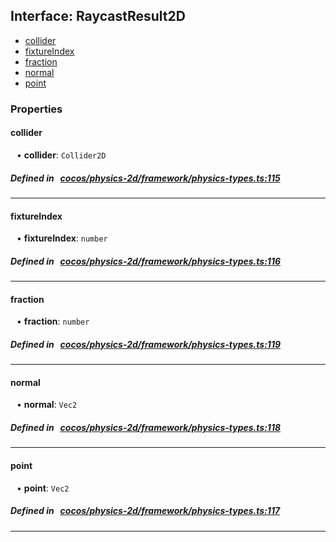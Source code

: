 ## Interface: RaycastResult2D

- [collider](#collider)
- [fixtureIndex](#fixtureIndex)
- [fraction](#fraction)
- [normal](#normal)
- [point](#point)

### Properties

#### collider

<div style="margin-left: 10px;">


• **collider**: ``Collider2D``

</div>

##### Defined in &nbsp;   [cocos/physics-2d/framework/physics-types.ts:115](https://github.com/cocos-creator/engine/blob/c7bf6b8a9/cocos/physics-2d/framework/physics-types.ts#L115)&nbsp;
___
#### fixtureIndex

<div style="margin-left: 10px;">


• **fixtureIndex**: ``number``

</div>

##### Defined in &nbsp;   [cocos/physics-2d/framework/physics-types.ts:116](https://github.com/cocos-creator/engine/blob/c7bf6b8a9/cocos/physics-2d/framework/physics-types.ts#L116)&nbsp;
___
#### fraction

<div style="margin-left: 10px;">


• **fraction**: ``number``

</div>

##### Defined in &nbsp;   [cocos/physics-2d/framework/physics-types.ts:119](https://github.com/cocos-creator/engine/blob/c7bf6b8a9/cocos/physics-2d/framework/physics-types.ts#L119)&nbsp;
___
#### normal

<div style="margin-left: 10px;">


• **normal**: ``Vec2``

</div>

##### Defined in &nbsp;   [cocos/physics-2d/framework/physics-types.ts:118](https://github.com/cocos-creator/engine/blob/c7bf6b8a9/cocos/physics-2d/framework/physics-types.ts#L118)&nbsp;
___
#### point

<div style="margin-left: 10px;">


• **point**: ``Vec2``

</div>

##### Defined in &nbsp;   [cocos/physics-2d/framework/physics-types.ts:117](https://github.com/cocos-creator/engine/blob/c7bf6b8a9/cocos/physics-2d/framework/physics-types.ts#L117)&nbsp;
___
